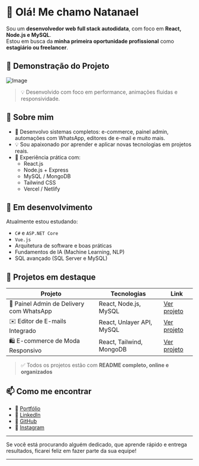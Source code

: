 # 👋 Olá! Me chamo Natanael

Sou um **desenvolvedor web full stack autodidata**, com foco em **React, Node.js e MySQL**.  
Estou em busca da **minha primeira oportunidade profissional** como **estagiário ou freelancer**.

## 📸 Demonstração do Projeto

![Image](https://github.com/user-attachments/assets/7badbf57-1892-43f4-bd9d-aee7b4dd743f) <!-- Substitua pelo nome correto do seu GIF -->

> 💡 Desenvolvido com foco em performance, animações fluidas e responsividade.

## 🚀 Sobre mim

- 🎯 Desenvolvo sistemas completos: e-commerce, painel admin, automações com WhatsApp, editores de e-mail e muito mais.
- 💡 Sou apaixonado por aprender e aplicar novas tecnologias em projetos reais.
- 🔧 Experiência prática com:
  - React.js
  - Node.js + Express
  - MySQL / MongoDB
  - Tailwind CSS
  - Vercel / Netlify

## 🧠 Em desenvolvimento

Atualmente estou estudando:
- `C#` e `ASP.NET Core`
- `Vue.js`
- Arquitetura de software e boas práticas
- Fundamentos de IA (Machine Learning, NLP)
- SQL avançado (SQL Server e MySQL)

## 📁 Projetos em destaque

| Projeto | Tecnologias | Link |
|--------|-------------|------|
| 💼 Painel Admin de Delivery com WhatsApp | React, Node.js, MySQL | [Ver projeto](https://link-do-projeto.com) |
| ✉️ Editor de E-mails Integrado | React, Unlayer API, MySQL | [Ver projeto](https://link-do-projeto.com) |
| 🛍️ E-commerce de Moda Responsivo | React, Tailwind, MongoDB | [Ver projeto](https://link-do-projeto.com) |

> ✅ Todos os projetos estão com **README completo, online e organizados**

## 📫 Como me encontrar

- 🔗 [Portfólio](https://novo-portfolio-ashy.vercel.app)
- 💼 [LinkedIn](https://www.linkedin.com/in/natanael-carvalho-dos-santos-879568b7/)
- 🐙 [GitHub](https://github.com/seu-usuario)
- 📱 [Instagram](https://www.instagram.com/natanael.fullstack/)

---

Se você está procurando alguém dedicado, que aprende rápido e entrega resultados, ficarei feliz em fazer parte da sua equipe!

---
